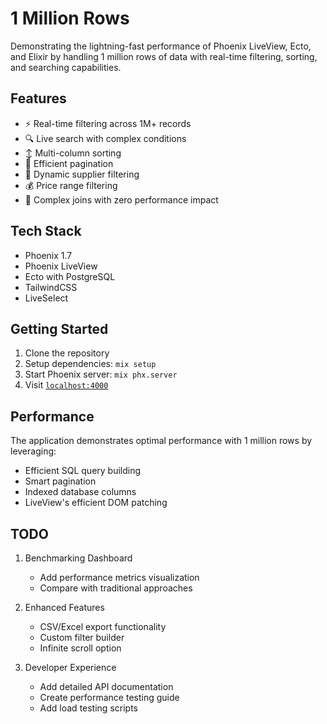 # 1 Million Rows

Demonstrating the lightning-fast performance of Phoenix LiveView, Ecto, and Elixir by handling 1 million rows of data with real-time filtering, sorting, and searching capabilities.

## Features

- ⚡ Real-time filtering across 1M+ records
- 🔍 Live search with complex conditions
- ↕️ Multi-column sorting
- 📄 Efficient pagination
- 🔄 Dynamic supplier filtering
- 💰 Price range filtering
- 🔗 Complex joins with zero performance impact

## Tech Stack

- Phoenix 1.7
- Phoenix LiveView
- Ecto with PostgreSQL
- TailwindCSS
- LiveSelect

## Getting Started

1. Clone the repository
2. Setup dependencies: `mix setup`
3. Start Phoenix server: `mix phx.server`
4. Visit [`localhost:4000`](http://localhost:4000)

## Performance

The application demonstrates optimal performance with 1 million rows by leveraging:
- Efficient SQL query building
- Smart pagination
- Indexed database columns
- LiveView's efficient DOM patching

## TODO

1. Benchmarking Dashboard
   - Add performance metrics visualization
   - Compare with traditional approaches

2. Enhanced Features
   - CSV/Excel export functionality
   - Custom filter builder
   - Infinite scroll option

3. Developer Experience
   - Add detailed API documentation
   - Create performance testing guide
   - Add load testing scripts
